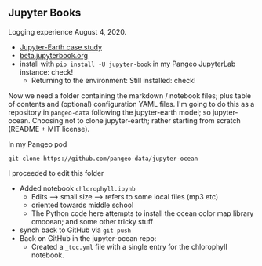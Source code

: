 ## Jupyter Books

Logging experience August 4, 2020. 

- [Jupyter-Earth case study](https://github.com/pangeo-data/jupyter-earth#build-the-documentation) 
- [beta.jupyterbook.org](https://beta.jupyterbook.org/start/overview.html)
- install with `pip install -U jupyter-book` in my Pangeo JupyterLab instance: check!
  - Returning to the environment: Still installed: check!
  
Now we need a folder containing the markdown / notebook files; plus table of contents and (optional) configuration YAML files. 
I'm going to do this as a repository in `pangeo-data` following the jupyter-earth model; so jupyter-ocean. Choosing not to 
clone jupyter-earth; rather starting from scratch (README + MIT license). 

In my Pangeo pod

```
git clone https://github.com/pangeo-data/jupyter-ocean
```

I proceeded to edit this folder

- Added notebook `chlorophyll.ipynb`
  - Edits --> small size --> refers to some local files (mp3 etc)
  - oriented towards middle school
  - The Python code here attempts to install the ocean color map library cmocean; and some other tricky stuff
- synch back to GitHub via `git push`
- Back on GitHub in the jupyter-ocean repo:
  - Created a `_toc.yml` file with a single entry for the chlorophyll notebook.


